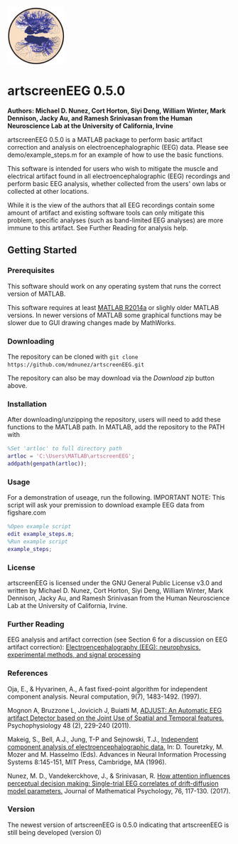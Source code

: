 <img src="./extra/logo.png" width="128">

# artscreenEEG 0.5.0

**Authors: Michael D. Nunez, Cort Horton, Siyi Deng, William Winter, Mark Dennison, Jacky Au, and Ramesh Srinivasan from the Human Neuroscience Lab at the University of California, Irvine**

artscreenEEG 0.5.0 is a MATLAB package to perform basic artifact correction and analysis on electroencephalographic (EEG) data. Please see demo/example_steps.m for an example of how to use the basic functions. 

This software is intended for users who wish to mitigate the muscle and electrical artifact found in all electroencephalographic (EEG) recordings and perform basic EEG analysis, whether collected from the users' own labs or collected at other locations. 

While it is the view of the authors that all EEG recordings contain some amount of artifact and existing software tools can only mitigate this problem, specific analyses (such as band-limited EEG analyses) are more immune to this artifact. See Further Reading for analysis help.

## Getting Started

### Prerequisites

This software should work on any operating system that runs the correct version of MATLAB.

This software requires at least [MATLAB R2014a](http://www.mathworks.com/products/matlab/) or slighly older MATLAB versions. In newer versions of MATLAB some graphical functions may be slower due to GUI drawing changes made by MathWorks.

### Downloading

The repository can be cloned with `git clone https://github.com/mdnunez/artscreenEEG.git`

The repository can also be may download via the _Download zip_ button above.

### Installation

After downloading/unzipping the repository, users will need to add these functions to the MATLAB path. In MATLAB, add the repository to the PATH with

```matlab
%Set 'artloc' to full directory path
artloc = 'C:\Users\MATLAB\artscreenEEG';
addpath(genpath(artloc));
```

### Usage

For a demonstration of useage, run the following. IMPORTANT NOTE: This script will ask your premission to download example EEG data from figshare.com

```matlab
%Open example script
edit example_steps.m;
%Run example script
example_steps;
```

### License

artscreenEEG is licensed under the GNU General Public License v3.0 and written by Michael D. Nunez, Cort Horton, Siyi Deng, William Winter, Mark Dennison, Jacky Au, and Ramesh Srinivasan from the Human Neuroscience Lab at the University of California, Irvine.

### Further Reading

EEG analysis and artifact correction (see Section 6 for a discussion on EEG artifact correction): [Electroencephalography (EEG): neurophysics, experimental methods, and signal processing](https://www.researchgate.net/publication/290449135_Electroencephalography_EEG_neurophysics_experimental_methods_and_signal_processing)

### References

Oja, E., & Hyvarinen, A., 
A fast fixed-point algorithm for independent component analysis. 
Neural computation, 9(7), 1483-1492. (1997).

Mognon A, Bruzzone L, Jovicich J, Buiatti M, 
[ADJUST: An Automatic EEG artifact Detector based on the Joint Use of Spatial and Temporal features.](https://www.researchgate.net/publication/45268818_ADJUST_An_automatic_EEG_artifact_detector_based_on_the_joint_use_of_spatial_and_temporal_features) 
Psychophysiology 48 (2), 229-240 (2011).

Makeig, S., Bell, A.J., Jung, T-P and Sejnowski, T.J.,
[Independent component analysis of electroencephalographic data.](https://www.researchgate.net/publication/2242002_Independent_Component_Analysis_of_Electroencephalographic_Data)
In: D. Touretzky, M. Mozer and M. Hasselmo (Eds). Advances in Neural 
Information Processing Systems 8:145-151, MIT Press, Cambridge, MA (1996).

Nunez, M. D., Vandekerckhove, J., & Srinivasan, R. 
[How attention influences perceptual decision making: Single-trial EEG correlates of drift-diffusion model parameters.](https://www.researchgate.net/publication/298275031_How_attention_influences_perceptual_decision_making_Single-trial_EEG_correlates_of_drift-diffusion_model_parameters) 
Journal of Mathematical Psychology, 76, 117-130. (2017).

### Version
The newest version of artscreenEEG is 0.5.0 indicating that artscreenEEG is still being developed (version 0)
